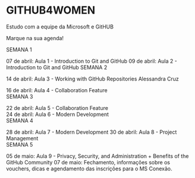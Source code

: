 # GITHUB4WOMEN
Estudo com a equipe da Microsoft e GitHUB 

Marque na sua agenda!


SEMANA 1

07 de abril: Aula 1 - Introduction to Git and GitHub 
09 de abril: Aula 2 - Introduction to Git and GitHub 
SEMANA 2                    

14 de abril: Aula 3 - Working with GitHub Repositories
Alessandra Cruz

16 de abril: Aula 4 - Collaboration Feature        
SEMANA 3                    

22 de abril: Aula 5 - Collaboration Feature    
24 de abril: Aula 6 - Modern Development                   
SEMANA 4                    

28 de abril: Aula 7 -  Modern Development
30 de abril: Aula 8 - Project Management              
SEMANA 5                    

05 de maio: Aula 9 - Privacy, Security, and Administration + Benefits of the GitHub Community
07 de maio: Fechamento, informações sobre os vouchers, dicas e agendamento das inscrições para o MS Conexão.
